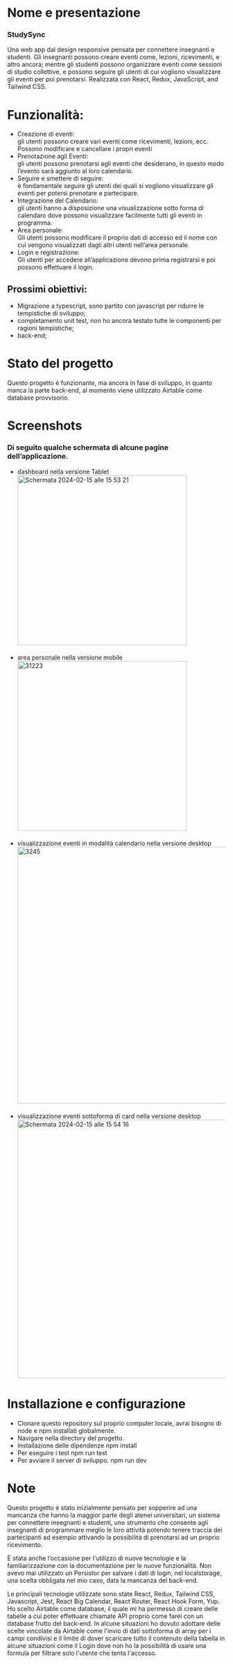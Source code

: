 <h1>Nome e presentazione</h1>

<h3>StudySync</h3>

<p>Una web app dal design responsive pensata per connettere insegnanti e studenti. Gli insegnanti possono creare eventi come, lezioni, ricevimenti, e altro ancora; mentre gli studenti possono organizzare eventi come sessioni di studio collettive, e possono seguire gli utenti di cui vogliono visualizzare gli eventi per poi prenotarsi.
Realizzata con React, Redux, JavaScript, and Tailwind CSS.</p>

<h1>Funzionalità:</h1>
<ul>
  <li>
Creazione di eventi:<br>
gli utenti possono creare vari eventi come ricevimenti, lezioni, ecc. Possono modificare e cancellare i propri eventi
    </li>
  <li>
Prenotazione agli Eventi:<br>
gli utenti possono prenotarsi agli eventi che desiderano, in questo modo l’evento sarà aggiunto al loro calendario.
  </li>
  <li>
Seguire e smettere di seguire: <br>
è fondamentale seguire gli utenti dei quali si vogliono visualizzare gli eventi per potersi prenotare e partecipare.
    </li>
  <li>
Integrazione del Calendario: <br>
gli utenti hanno a disposizione una visualizzazione sotto forma di calendaro dove possono visualizzare facilmente tutti gli eventi in programma.
    </li>
  <li>
Area personale:<br>
Gli utenti possono modificare il proprio dati di accesso ed il nome con cui vengono visualizzati dagli altri utenti nell’area personale.
    </li>
  <li>
Login e registrazione:<br>
Gli utenti per accedere all’applicazione devono prima registrarsi e poi possono effettuare il login.
    </li>
</ul>

<h2>Prossimi obiettivi:</h2>

- Migrazione a typescript, sono partito con javascript per ridurre le tempistiche di sviluppo;
- completamento unit test, non ho ancora testato tutte le componenti per ragioni tempistiche;
- back-end;


<h1>Stato del progetto</h1>

Questo progetto è funzionante, ma ancora in fase di sviluppo, in quanto manca la parte back-end, al momento viene utilizzato Airtable come database provvisorio.

<h1>Screenshots</h1>
<h3>Di seguito qualche schermata di alcune pagine dell’applicazione.</h3>
<ul>
  <li>
dashboard nella versione Tablet
<br>
<img width="390" alt="Schermata 2024-02-15 alle 15 53 21" src="https://github.com/roccolena22/studysync/assets/128648624/73f28b78-9019-4a7c-9704-5ec9ad99ab23">
    </li>
<br>
  <li>
area personale nella versione mobile 
<br>
<img width="390" alt="31223" src="https://github.com/roccolena22/studysync/assets/128648624/619358ba-836f-4ba0-b7b7-ad0ad1ef2659">
    </li>
<br>
    </li>
  <li>
visualizzazione eventi in modalità calendario nella versione desktop
<br>
<img width="590" alt="3245" src="https://github.com/roccolena22/studysync/assets/128648624/43559aee-d01d-4807-998e-c49ebf9d602b">
    </li>
<br>
  <li>
visualizzazione eventi sottoforma di card nella versione desktop
<br>
<img width="594" alt="Schermata 2024-02-15 alle 15 54 16" src="https://github.com/roccolena22/studysync/assets/128648624/e296f432-57d8-4539-a874-fde3fcfe2c5d">
    </li>
</ul>

<h1>Installazione e configurazione</h1>
<ul>
  <li>
Clonare questo repository sul proprio computer locale, avrai bisogno di node e npm installati globalmente.
    </li>
  <li>
Navigare nella directory del progetto. 
</li>
  <li>
Installazione delle dipendenze
npm install 
</li>
<li>
Per eseguire i test
npm run test
</li>
<li>
Per avviare il server di sviluppo.
npm run dev 
  </li>
</ul>
<h1>Note</h1>

<p>Questo progetto è stato inizialmente pensato per sopperire ad una mancanza che hanno la maggior parte degli atenei universitari, un sistema per connettere insegnanti e studenti, uno strumento che consente agli insegnanti di programmare meglio le loro attività potendo tenere traccia dei partecipanti ad esempio attivando la possibilità di prenotarsi ad un proprio ricevimento.
</p>
<p>
È stata anche l’occasione per l'utilizzo di nuove tecnologie e la familiarizzazione con la documentazione per le nuove funzionalità.
Non avevo mai utilizzato un Persistor per salvare i dati di login, nel localstorage, una scelta obbligata nel mio caso, data la mancanza del back-end.
</p>
<p>
Le principali tecnologie utilizzate sono state React, Redux, Tailwind CSS, Javascript, Jest, React Big Calendar, React Router, React Hook Form, Yup.
​​Ho scelto Airtable come database, il quale mi ha permesso di creare delle tabelle a cui poter effettuare chiamate API proprio come farei con un database frutto del back-end. In alcune situazioni ho dovuto adottare delle scelte vincolate da Airtable come l'invio di dati sottoforma di array per i campi condivisi e il limite di dover scaricare tutto il contenuto della tabella in alcune situazioni come il Login dove non ho la possibilità di usare una formula per filtrare solo l'utente che tenta l'accesso.</p>
